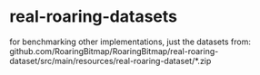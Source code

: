 # real-roaring-datasets
for benchmarking other implementations, just the datasets from: github.com/RoaringBitmap/RoaringBitmap/real-roaring-dataset/src/main/resources/real-roaring-dataset/*.zip
